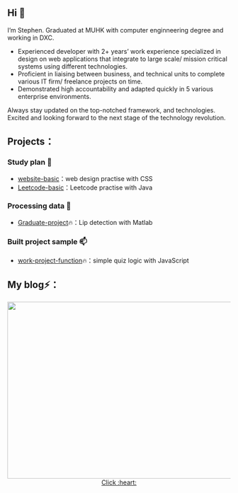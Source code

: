 ## Hi 👋

I’m Stephen. Graduated at MUHK with computer enginneering degree and working in DXC.

- Experienced developer with 2+ years’ work experience specialized in design on web applications that integrate to large scale/ mission critical systems using different technologies. 
- Proficient in liaising between business, and technical units to complete various IT firm/ freelance projects on time. 
- Demonstrated high accountability and adapted quickly in 5 various enterprise environments.

Always stay updated on the top-notched framework, and technologies. Excited and looking forward to the next stage of the technology revolution.

## Projects：

### Study plan 🌱
* [website-basic](https://github.com/Stephenlkc1/Coursea-test)：web design practise with CSS
* [Leetcode-basic](https://github.com/Stephenlkc1)：Leetcode practise with Java

### Processing data 🔭
* [Graduate-project](https://github.com/Stephenlkc1/FYP-Lip_analysis-2021)🔥：Lip detection with Matlab 

### Built project sample 📫
* [work-project-function](https://github.com/Stephenlkc1/Job-Sample-Quiz-system-2021)🔥：simple quiz logic with JavaScript

## My blog⚡：

<div align="center"><img src="https://i.imgur.com/Ns7zm3O.png" data-img="1" width="600" height="400"></img>
<br>
<a href="https://github.com/Stephenlkc1/Job-Sample-Quiz-system-2021" target="_blank">Click :heart:</a> 
</div>
